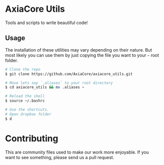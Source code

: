 AxiaCore Utils
==============

Tools and scripts to write beautiful code!

## Usage

The installation of these utilities may vary depending on their nature. But most likely you can  use them by just copying the file you want to your `~` root folder.

```bash
# Clone the repo
$ git clone https://github.com/AxiaCore/axiacore_utils.git

# Move lets say `.aliases` to your root directory
$ cd axiacore_utils && mv .aliases ~

# Reload the shell
$ source ~/.bashrc

# Use the shortcuts.
# Open dropbox folder
$ d
```

# Contributing 

This are community files used to make our work more enjoyable. If you want to see something, please send us a pull request.

